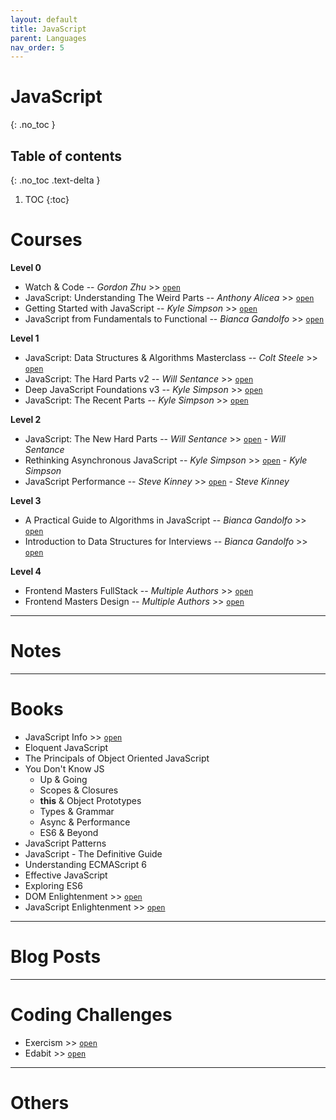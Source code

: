 ```yaml
---
layout: default
title: JavaScript
parent: Languages
nav_order: 5
---
```


# JavaScript
{: .no_toc }

## Table of contents
{: .no_toc .text-delta }

1. TOC
{:toc}

# Courses

__Level 0__

- Watch & Code -- *Gordon Zhu* >> [`open`](https://watchandcode.com/)
- JavaScript: Understanding The Weird Parts -- *Anthony Alicea* >> [`open`](https://www.udemy.com/course/understand-javascript/)
- Getting Started with JavaScript -- *Kyle Simpson* >> [`open`](https://frontendmasters.com/courses/getting-started-javascript-v2/)
- JavaScript from Fundamentals to Functional -- *Bianca Gandolfo* >> [`open`](https://frontendmasters.com/courses/js-fundamentals-functional-v2/)


__Level 1__

- JavaScript: Data Structures & Algorithms Masterclass -- *Colt Steele* >> [`open`](https://www.udemy.com/course/js-algorithms-and-data-structures-masterclass/)
- JavaScript: The Hard Parts v2 -- *Will Sentance* >> [`open`](https://frontendmasters.com/courses/javascript-hard-parts-v2/)
- Deep JavaScript Foundations v3 -- *Kyle Simpson* >> [`open`](https://frontendmasters.com/courses/deep-javascript-v3/)
- JavaScript: The Recent Parts -- *Kyle Simpson* >> [`open`](https://frontendmasters.com/courses/js-recent-parts/)

__Level 2__

- JavaScript: The New Hard Parts -- *Will Sentance* >> [`open`](https://frontendmasters.com/courses/javascript-new-hard-parts/) - *Will Sentance*
- Rethinking Asynchronous JavaScript -- *Kyle Simpson* >> [`open`](https://frontendmasters.com/courses/rethinking-async-js/) - *Kyle Simpson*
- JavaScript Performance -- *Steve Kinney* >> [`open`](https://frontendmasters.com/courses/web-performance/) - *Steve Kinney*

__Level 3__

- A Practical Guide to Algorithms in JavaScript -- *Bianca Gandolfo* >> [`open`](https://frontendmasters.com/courses/practical-algorithms/)
- Introduction to Data Structures for Interviews -- *Bianca Gandolfo* >> [`open`](https://frontendmasters.com/courses/data-structures-interviews/)


__Level 4__

- Frontend Masters FullStack -- *Multiple Authors* >> [`open`](https://frontendmasters.com/learn/fullstack/)
- Frontend Masters Design -- *Multiple Authors* >> [`open`](https://frontendmasters.com/learn/designers-code/)

---

# Notes

---

# Books

- JavaScript Info >> [`open`](https://javascript.info)
- Eloquent JavaScript
- The Principals of Object Oriented JavaScript
- You Don't Know JS
    - Up & Going
    - Scopes & Closures
    - **this** & Object Prototypes
    - Types & Grammar
    - Async & Performance
    - ES6 & Beyond
- JavaScript Patterns
- JavaScript - The Definitive Guide
- Understanding ECMAScript 6
- Effective JavaScript
- Exploring ES6
- DOM Enlightenment  >> [`open`](http://domenlightenment.com/)
- JavaScript Enlightenment >> [`open`](http://www.javascriptenlightenment.com/JavaScript_Enlightenment.pdf)

---

# Blog Posts

---

# Coding Challenges

- Exercism >> [`open`](https://exercism.io)
- Edabit >> [`open`](https://edabit.com/challenges)

---

# Others
